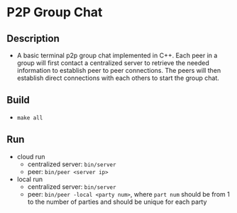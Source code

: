 # P2P Group Chat

## Description
* A basic terminal p2p group chat implemented in C++. Each peer in a group will first contact a centralized server to retrieve the needed information to establish peer to peer connections. The peers will then establish direct connections with each others to start the group chat. 

## Build
* `make all`

## Run
* cloud run
  * centralized server:  `bin/server` 
  * peer: `bin/peer <server ip>`
* local run
  * centralized server:  `bin/server` 
  * peer: `bin/peer -local <party num>`, where `part num` should be from 1 to the number of parties and should be unique for each party